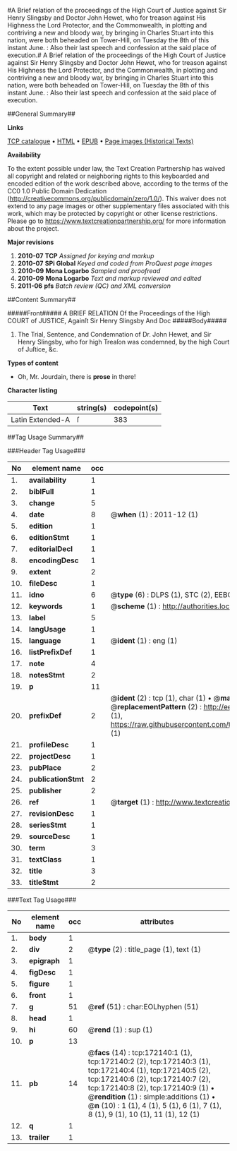 #A Brief relation of the proceedings of the High Court of Justice against Sir Henry Slingsby and Doctor John Hewet, who for treason against His Highness the Lord Protector, and the Commonwealth, in plotting and contriving a new and bloody war, by bringing in Charles Stuart into this nation, were both beheaded on Tower-Hill, on Tuesday the 8th of this instant June. : Also their last speech and confession at the said place of execution.#
A Brief relation of the proceedings of the High Court of Justice against Sir Henry Slingsby and Doctor John Hewet, who for treason against His Highness the Lord Protector, and the Commonwealth, in plotting and contriving a new and bloody war, by bringing in Charles Stuart into this nation, were both beheaded on Tower-Hill, on Tuesday the 8th of this instant June. : Also their last speech and confession at the said place of execution.

##General Summary##

**Links**

[TCP catalogue](http://www.ota.ox.ac.uk/tcp/)  • 
[HTML](http://tei.it.ox.ac.uk/tcp/Texts-HTML/free/A77/A77463.html)  • 
[EPUB](http://tei.it.ox.ac.uk/tcp/Texts-EPUB/free/A77/A77463.epub) • 
[Page images (Historical Texts)](https://historicaltexts.jisc.ac.uk/eebo-45578185e)

**Availability**

To the extent possible under law, the Text Creation Partnership has waived all copyright and related or neighboring rights to this keyboarded and encoded edition of the work described above, according to the terms of the CC0 1.0 Public Domain Dedication (http://creativecommons.org/publicdomain/zero/1.0/). This waiver does not extend to any page images or other supplementary files associated with this work, which may be protected by copyright or other license restrictions. Please go to https://www.textcreationpartnership.org/ for more information about the project.

**Major revisions**

1. __2010-07__ __TCP__ *Assigned for keying and markup*
1. __2010-07__ __SPi Global__ *Keyed and coded from ProQuest page images*
1. __2010-09__ __Mona Logarbo__ *Sampled and proofread*
1. __2010-09__ __Mona Logarbo__ *Text and markup reviewed and edited*
1. __2011-06__ __pfs__ *Batch review (QC) and XML conversion*

##Content Summary##

#####Front#####
A BRIEF RELATION Of the Proceedings of the High COURT of JUSTICE, Againſt Sir Henry Slingsby And Doc
#####Body#####

1. The Trial, Sentence, and Condemnation of Dr. John Hewet, and Sir Henry Slingsby, who for high Treaſon was condemned, by the high Court of Juſtice, &c.

**Types of content**

  * Oh, Mr. Jourdain, there is **prose** in there!

**Character listing**


|Text|string(s)|codepoint(s)|
|---|---|---|
|Latin Extended-A|ſ|383|

##Tag Usage Summary##

###Header Tag Usage###

|No|element name|occ|attributes|
|---|---|---|---|
|1.|__availability__|1||
|2.|__biblFull__|1||
|3.|__change__|5||
|4.|__date__|8| @__when__ (1) : 2011-12 (1)|
|5.|__edition__|1||
|6.|__editionStmt__|1||
|7.|__editorialDecl__|1||
|8.|__encodingDesc__|1||
|9.|__extent__|2||
|10.|__fileDesc__|1||
|11.|__idno__|6| @__type__ (6) : DLPS (1), STC (2), EEBO-CITATION (1), OCLC (1), VID (1)|
|12.|__keywords__|1| @__scheme__ (1) : http://authorities.loc.gov/ (1)|
|13.|__label__|5||
|14.|__langUsage__|1||
|15.|__language__|1| @__ident__ (1) : eng (1)|
|16.|__listPrefixDef__|1||
|17.|__note__|4||
|18.|__notesStmt__|2||
|19.|__p__|11||
|20.|__prefixDef__|2| @__ident__ (2) : tcp (1), char (1)  •  @__matchPattern__ (2) : ([0-9\-]+):([0-9IVX]+) (1), (.+) (1)  •  @__replacementPattern__ (2) : http://eebo.chadwyck.com/downloadtiff?vid=$1&page=$2 (1), https://raw.githubusercontent.com/textcreationpartnership/Texts/master/tcpchars.xml#$1 (1)|
|21.|__profileDesc__|1||
|22.|__projectDesc__|1||
|23.|__pubPlace__|2||
|24.|__publicationStmt__|2||
|25.|__publisher__|2||
|26.|__ref__|1| @__target__ (1) : http://www.textcreationpartnership.org/docs/. (1)|
|27.|__revisionDesc__|1||
|28.|__seriesStmt__|1||
|29.|__sourceDesc__|1||
|30.|__term__|3||
|31.|__textClass__|1||
|32.|__title__|3||
|33.|__titleStmt__|2||


###Text Tag Usage###

|No|element name|occ|attributes|
|---|---|---|---|
|1.|__body__|1||
|2.|__div__|2| @__type__ (2) : title_page (1), text (1)|
|3.|__epigraph__|1||
|4.|__figDesc__|1||
|5.|__figure__|1||
|6.|__front__|1||
|7.|__g__|51| @__ref__ (51) : char:EOLhyphen (51)|
|8.|__head__|1||
|9.|__hi__|60| @__rend__ (1) : sup (1)|
|10.|__p__|13||
|11.|__pb__|14| @__facs__ (14) : tcp:172140:1 (1), tcp:172140:2 (2), tcp:172140:3 (1), tcp:172140:4 (1), tcp:172140:5 (2), tcp:172140:6 (2), tcp:172140:7 (2), tcp:172140:8 (2), tcp:172140:9 (1)  •  @__rendition__ (1) : simple:additions (1)  •  @__n__ (10) : 1 (1), 4 (1), 5 (1), 6 (1), 7 (1), 8 (1), 9 (1), 10 (1), 11 (1), 12 (1)|
|12.|__q__|1||
|13.|__trailer__|1||
